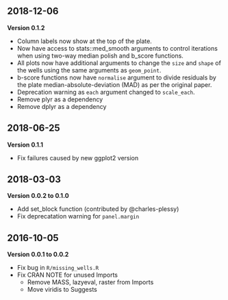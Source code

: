 ## 2018-12-06

**Version 0.1.2**

- Column labels now show at the top of the plate.
- Now have access to stats::med_smooth arguments to control iterations
  when using two-way median polish and b_score functions.
- All plots now have additional arguments to change the `size` and `shape` of
  the wells using the same arguments as `geom_point`.
- b-score functions now have `normalise` argument to divide residuals by the
  plate median-absolute-deviation (MAD) as per the original paper.
- Deprecation warning as `each` argument changed to `scale_each`.
- Remove plyr as a dependency
- Remove dplyr as a dependency


## 2018-06-25

**Version 0.1.1**

- Fix failures caused by new ggplot2 version

## 2018-03-03

**Version 0.0.2 to 0.1.0**

- Add set_block function (contributed by @charles-plessy)
- Fix deprecatation warning for `panel.margin`


## 2016-10-05

**Version 0.0.1 to 0.0.2**

- Fix bug in `R/missing_wells.R`
- Fix CRAN NOTE for unused Imports
    - Remove MASS, lazyeval, raster from Imports
    - Move viridis to Suggests
